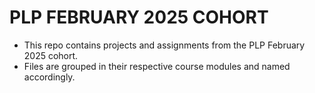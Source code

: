 # PLP FEBRUARY 2025 COHORT
- This repo contains projects and assignments from the PLP February 2025 cohort.
- Files are grouped in their respective course modules and named accordingly.

